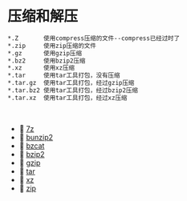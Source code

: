 # 压缩和解压

```bash
*.Z       使用compress压缩的文件--compress已经过时了
*.zip     使用zip压缩的文件
*.gz      使用gzip压缩
*.bz2     使用bzip2压缩
*.xz      使用xz压缩
*.tar     使用tar工具打包，没有压缩
*.tar.gz  使用tar工具打包，经过gzip压缩
*.tar.bz2 使用tar工具打包，经过bzip2压缩
*.tar.xz  使用tar工具打包，经过xz压缩
```

‍

* 📄 [7z](压缩和解压/7z.md)
* 📄 [bunzip2](压缩和解压/bunzip2.md)
* 📄 [bzcat](压缩和解压/bzcat.md)
* 📄 [bzip2](压缩和解压/bzip2.md)
* 📄 [gzip](压缩和解压/gzip.md)
* 📄 [tar](压缩和解压/tar.md)
* 📄 [xz](压缩和解压/xz.md)
* 📄 [zip](压缩和解压/zip.md)

‍

